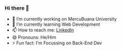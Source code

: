 ### Hi there 👋


- 🔭 I’m currently working on MercuBuana University
- 🌱 I’m currently learning Web Development
- 📫 How to reach me: [LinkedIn](https://www.linkedin.com/in/muhammad-arfan-933913293/)
- 😄 Pronouns: He/Him
- ⚡ Fun fact: I'm Focussing on Back-End Dev
